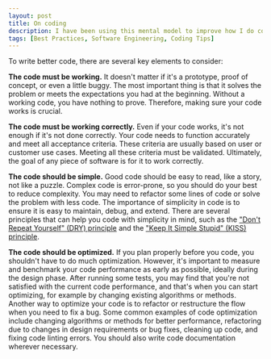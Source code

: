 ```yaml
---
layout: post
title: On coding
description: I have been using this mental model to improve how I do coding and writing a better code.
tags: [Best Practices, Software Engineering, Coding Tips]
---
```


To write better code, there are several key elements to consider:

**The code must be working.** It doesn't matter if it's a prototype, proof of concept, or even a little buggy. The most important thing is that it solves the problem or meets the expectations you had at the beginning. Without a working code, you have nothing to prove. Therefore, making sure your code works is crucial.

**The code must be working correctly.** Even if your code works, it's not enough if it's not done correctly. Your code needs to function accurately and meet all acceptance criteria. These criteria are usually based on user or customer use cases. Meeting all these criteria must be validated. Ultimately, the goal of any piece of software is for it to work correctly.

**The code should be simple.** Good code should be easy to read, like a story, not like a puzzle. Complex code is error-prone, so you should do your best to reduce complexity. You may need to refactor some lines of code or solve the problem with less code. The importance of simplicity in code is to ensure it is easy to maintain, debug, and extend. There are several principles that can help you code with simplicity in mind, such as the ["Don't Repeat Yourself" (DRY) principle](https://thevaluable.dev/dry-principle-cost-benefit-example/) and the ["Keep It Simple Stupid" (KISS) principle](https://thevaluable.dev/kiss-principle-explained/).

**The code should be optimized.** If you plan properly before you code, you shouldn't have to do much optimization. However, it's important to measure and benchmark your code performance as early as possible, ideally during the design phase. After running some tests, you may find that you're not satisfied with the current code performance, and that's when you can start optimizing, for example by changing existing algorithms or methods. Another way to optimize your code is to refactor or restructure the flow when you need to fix a bug. Some common examples of code optimization include changing algorithms or methods for better performance, refactoring due to changes in design requirements or bug fixes, cleaning up code, and fixing code linting errors. You should also write code documentation wherever necessary.